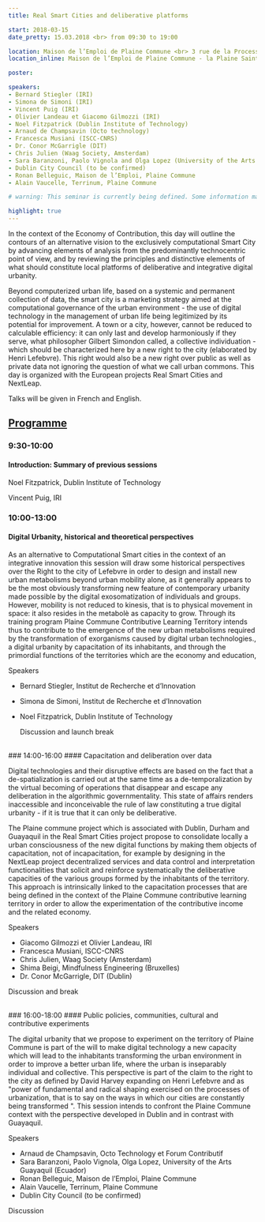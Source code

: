 ```yaml
---
title: Real Smart Cities and deliberative platforms

start: 2018-03-15
date_pretty: 15.03.2018 <br> from 09:30 to 19:00

location: Maison de l’Emploi de Plaine Commune <br> 3 rue de la Procession <br> la Plaine Saint-Denis <br> <br> <img src="/seminars/seminar3-2018.pdf" class="img-fluid"/>
location_inline: Maison de l’Emploi de Plaine Commune - la Plaine Saint-Denis

poster:

speakers:
- Bernard Stiegler (IRI)
- Simona de Simoni (IRI)
- Vincent Puig (IRI)
- Olivier Landeau et Giacomo Gilmozzi (IRI)
- Noel Fitzpatrick (Dublin Institute of Technology)
- Arnaud de Champsavin (Octo technology)
- Francesca Musiani (ISCC-CNRS)
- Dr. Conor McGarrigle (DIT)
- Chris Julien (Waag Society, Amsterdam)
- Sara Baranzoni, Paolo Vignola and Olga Lopez (University of the Arts Guayaquil, Ecuador)
- Dublin City Council (to be confirmed)
- Ronan Belleguic, Maison de l’Emploi, Plaine Commune
- Alain Vaucelle, Terrinum, Plaine Commune

# warning: This seminar is currently being defined. Some information may change in the next days.

highlight: true
---
```


In the context of the Economy of Contribution, this day will outline the contours of an alternative vision to the exclusively computational Smart City by advancing elements of analysis from the predominantly technocentric point of view, and by reviewing the principles and distinctive elements of what should constitute local platforms of deliberative and integrative digital urbanity.
 
Beyond computerized urban life, based on a systemic and permanent collection of data, the smart city is a marketing strategy aimed at the computational governance of the urban environment - the use of digital technology in the management of urban life being legitimized by its potential for improvement. A town or a city, however, cannot be reduced to calculable efficiency: it can only last and develop harmoniously if they serve, what philosopher Gilbert Simondon called, a collective individuation - which should be characterized here by a new right to the city (elaborated by Henri Lefebvre). This right would also be a new right over public as well as private data not ignoring the question of what we call urban commons. This day is organized with the European projects Real Smart Cities and NextLeap.

Talks will be given in French and English. 

## [Programme](https://recherchecontributiveorg.files.wordpress.com/2018/02/programme-colloque.pdf)
### 9:30-10:00
#### Introduction: Summary of previous sessions

Noel Fitzpatrick, Dublin Institute of Technology

Vincent Puig, IRI
<br>
### 10:00-13:00
#### Digital Urbanity, historical and theoretical perspectives

As an alternative to Computational Smart cities in the context of an integrative innovation this session will draw some historical perspectives over the Right to the city of Lefebvre in order to design and install new urban metabolisms beyond urban mobility alone, as it generally appears to be the most obviously transforming new feature of contemporary urbanity made possible by the digital exosomatization of individuals and groups. However, mobility is not reduced to kinesis, that is to physical movement in space: it also resides in the metabolè as capacity to grow. Through its training program Plaine Commune Contributive Learning Territory intends thus to contribute to the emergence of the new urban metabolisms required by the transformation of exorganisms caused by digital urban technologies., a digital urbanity by capacitation of its inhabitants, and through the primordial functions of the territories which are the economy and education,

  Speakers

- Bernard Stiegler, Institut de Recherche et d’Innovation
- Simona de Simoni, Institut de Recherche et d’Innovation
- Noel Fitzpatrick, Dublin Institute of Technology

  Discussion and launch break

<br>
### 14:00-16:00
#### Capacitation and deliberation over data

Digital technologies and their disruptive effects are based on the fact that a de-spatialization is carried out at the same time as a de-temporalization by the virtual becoming of operations that disappear and escape any deliberation in the algorithmic governmentality. This state of affairs renders inaccessible and inconceivable the rule of law constituting a true digital urbanity - if it is true that it can only be deliberative.

The Plaine commune project which is associated with Dublin, Durham and Guayaquil in the Real Smart Cities project propose to consolidate locally a urban consciousness of the new digital functions by making them objects of capacitation, not of incapacitation, for example by designing in the NextLeap project decentralized services and data control and interpretation functionalities that solicit and reinforce systematically the deliberative capacities of the various groups formed by the inhabitants of the territory. This approach is intrinsically linked to the capacitation processes that are being defined in the context of the Plaine Commune contributive learning territory in order to allow the experimentation of the contributive income and the related economy.

Speakers

- Giacomo Gilmozzi et Olivier Landeau, IRI
- Francesca Musiani, ISCC-CNRS
- Chris Julien, Waag Society (Amsterdam)
- Shima Beigi, Mindfulness Engineering (Bruxelles)
- Dr. Conor McGarrigle, DIT (Dublin)

Discussion and break

<br>
### 16:00-18:00
#### Public policies, communities, cultural and contributive experiments
 
The digital urbanity that we propose to experiment on the territory of Plaine Commune is part of the will to make digital technology a new capacity which will lead to the inhabitants transforming the urban environment in order to improve a better urban life, where the urban is inseparably individual and collective. This perspective is part of the claim to the right to the city as defined by David Harvey expanding on Henri Lefebvre and as "power of fundamental and radical shaping exercised on the processes of urbanization, that is to say on the ways in which our cities are constantly being transformed ". This session intends to confront the Plaine Commune context with the perspective developed in Dublin and in contrast with Guayaquil.

  Speakers

- Arnaud de Champsavin, Octo Technology et Forum Contributif
- Sara Baranzoni, Paolo Vignola, Olga Lopez, University of the Arts Guayaquil (Ecuador)
- Ronan Belleguic, Maison de l’Emploi, Plaine Commune
- Alain Vaucelle, Terrinum, Plaine Commune
- Dublin City Council (to be confirmed)

Discussion
